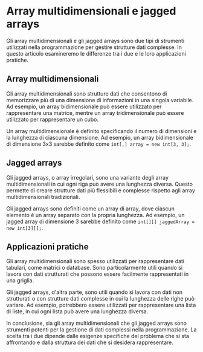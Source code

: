# Array multidimensionali e jagged arrays

Gli array multidimensionali e gli jagged arrays sono due tipi di strumenti utilizzati nella programmazione per gestire strutture dati complesse. In questo articolo esamineremo le differenze tra i due e le loro applicazioni pratiche.

## Array multidimensionali

Gli array multidimensionali sono strutture dati che consentono di memorizzare più di una dimensione di informazioni in una singola variabile. Ad esempio, un array bidimensionale può essere utilizzato per rappresentare una matrice, mentre un array tridimensionale può essere utilizzato per rappresentare un cubo. 

Un array multidimensionale è definito specificando il numero di dimensioni e la lunghezza di ciascuna dimensione. Ad esempio, un array bidimensionale di dimensione 3x3 sarebbe definito come `int[,] array = new int[3, 3];`.

## Jagged arrays

Gli jagged arrays, o array irregolari, sono una variante degli array multidimensionali in cui ogni riga può avere una lunghezza diversa. Questo permette di creare strutture dati più flessibili e complesse rispetto agli array multidimensionali tradizionali.

Gli jagged arrays sono definiti come un array di array, dove ciascun elemento è un array separato con la propria lunghezza. Ad esempio, un jagged array di dimensione 3 sarebbe definito come `int[][] jaggedArray = new int[3][];`.

## Applicazioni pratiche

Gli array multidimensionali sono spesso utilizzati per rappresentare dati tabulari, come matrici o database. Sono particolarmente utili quando si lavora con dati strutturati che possono essere facilmente rappresentati in una griglia.

Gli jagged arrays, d'altra parte, sono utili quando si lavora con dati non strutturati o con strutture dati complesse in cui la lunghezza delle righe può variare. Ad esempio, potrebbero essere utilizzati per rappresentare una lista di liste, in cui ogni lista può avere una lunghezza diversa.

In conclusione, sia gli array multidimensionali che gli jagged arrays sono strumenti potenti per la gestione di dati complessi nella programmazione. La scelta tra i due dipende dalle esigenze specifiche del problema che si sta affrontando e dalla struttura dei dati che si desidera rappresentare.